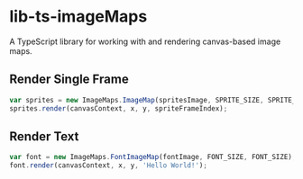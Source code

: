 # lib-ts-imageMaps

A TypeScript library for working with and rendering canvas-based image maps.

## Render Single Frame

```javascript
var sprites = new ImageMaps.ImageMap(spritesImage, SPRITE_SIZE, SPRITE_SIZE);
sprites.render(canvasContext, x, y, spriteFrameIndex);
```

## Render Text

```javascript
var font = new ImageMaps.FontImageMap(fontImage, FONT_SIZE, FONT_SIZE);
font.render(canvasContext, x, y, 'Hello World!');
```
